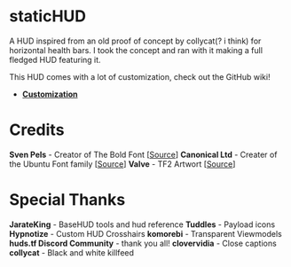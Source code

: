 # staticHUD

A HUD inspired from an old proof of concept by collycat(? i think) for horizontal health bars. I took the concept and ran with it making a full fledged HUD featuring it.

This HUD comes with a lot of customization, check out the GitHub wiki!

* **[Customization](https://github.com/cjrose/staticHUD/wiki)**

# Credits

**Sven Pels** - Creator of The Bold Font
[[Source](https://www.dafont.com/the-bold-font.font)]
**Canonical Ltd** - Creater of the Ubuntu Font family
[[Source](https://design.ubuntu.com/font/)]
**Valve** - TF2 Artwort
[[Source](https://www.teamfortress.com/artwork.php)]

# Special Thanks

**JarateKing** - BaseHUD tools and hud reference
**Tuddles** - Payload icons
**Hypnotize** - Custom HUD Crosshairs
**komorebi** - Transparent Viewmodels
**huds.tf Discord Community** - thank you all!
**clovervidia** - Close captions
**collycat** - Black and white killfeed
